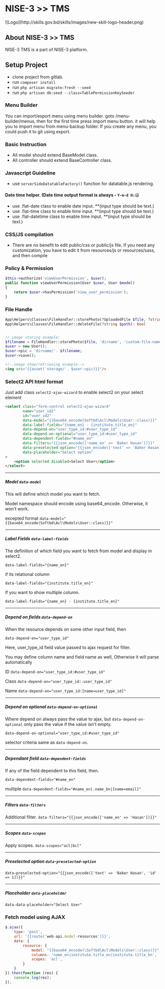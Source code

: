 <p align="center"><h1>NISE-3 >> TMS</h1></p>
![Logo](http://skills.gov.bd/skills/images/new-skill-logo-header.png)

## About NISE-3 >> TMS

NISE-3 TMS is a part of NISE-3 platform.

## Setup Project

- clone project from gitlab.
- run ```composer install```
- run ```php artisan migrate:fresh --seed```
- run ```php artisan db:seed --class=TablePermissionKeySeeder```

### Menu Builder

You can import/export menu using menu builder. goto /menu-builder/menus, then for the first time press import menu
button. it will help you to import menu from menu-backup folder. If you create any menu, you could push it to git using
export.

### Basic Instruction

- All model should extend BaseModel class.
- All controller should extend BaseController class.

### Javascript Guideline

- use ```serverSideDatatableFactory()``` function for datatable.js rendering.

#### Date time helper. (Date time output format is always - ```Y-m-d H:i```)

- use .flat-date class to enable date input. **(input type should be text.)
- use .flat-time class to enable time input. **(input type should be text.)
- use .flat-datetime class to enable time input. **(input type should be text.)

### CSS/JS compilation

- There are no benefit to edit public/css or public/js file. If you need any customization, you have to edit it from
  resources/js or resources/sass, and then compile

### Policy & Permission

```php
$this->authorize('viewUserPermission', $user);
public function viewUserPermission(User $user, User $model)
{
    return $user->hasPermission('view_user_permission');
}
```

### File Handle

```php
App\Helpers\Classes\FileHandler::storePhoto(?UploadedFile $file, ?string $dir = '', ?string $fileName = ''): ?string
App\Helpers\Classes\FileHandler::deleteFile(?string $path): bool


// image storing example:
$filename = FileHandler::storePhoto($file, 'dirname', 'custom-file-name');
$user = new User();
$user->pic = 'dirname/'. $filename;
$user->save();
```

```html
<!--image show/retrieving example-->
<img src="{{asset('storage/'. $user->pic)}}"/>
```

### Select2 API html format

Just add class ```select2-ajax-wizard``` to enable select2 on your select element

```html
<select class="form-control select2-ajax-wizard"
        name="user_id2"
        id="user_id2"
        data-model="{{base64_encode(Softbd\Acl\Models\User::class)}}"
        data-label-fields="{name_en} - {institute.title_en}"
        data-depend-on="user_type_id:#user_type_id"
        data-depend-on-optional="user_type_id:#user_type_id"
        data-dependent-fields="#name_en"
        data-filters="{{json_encode(['name_en' => 'Baker Hasan'])}}"
        data-preselected-option="{{json_encode(['text' => 'Baker Hasan', 'id' => 1])}}"
        data-placeholder="Select option"
>
    <option selected disabled>Select User</option>
</select>
```

***

##### Model ```data-model```

This will define which model you want to fetch.

Model namespace should encode using base64_encode. Otherwise, it won't work.

excepted format
```data-model="{{base64_encode(Softbd\Acl\Models\User::class)}}"```


***

##### Label Fields ```data-label-fields```

The definition of which field you want to fetch from model and display in select2.

```data-label-fields="{name_en}"```

if its relational column

```data-label-fields="{institute.title_en}"```

If you want to show multiple column.

```data-label-fields="{name_en} - {institute.title_en}"```

***

##### Depend on fields ```data-depend-on```

When the resource depends on some other input field, then

```data-depend-on="user_type_id"```

Here, user_type_id field value passed to ajax request for filter.

You may define column name and field name as well, Otherwise it will parse automatically

ID
```data-depend-on="user_type_id:#user_type_id"```

Class
```data-depend-on="user_type_id:.user_type_id"```

Name
```data-depend-on="user_type_id:[name=user_type_id]"```

***

##### Depend on optional ```data-depend-on-optional```

Where depend on always pass the value to ajax, but ```data-depend-on-optional``` only pass the value if the value isn't
empty.

```data-depend-on-optional="user_type_id:#user_type_id"```

selector criteria same as ```data-depend-on```.

***

##### Dependant field ```data-dependent-fields```

If any of the field dependent to this field, then.

```data-dependent-fields="#name_en"```

multiple
```data-dependent-fields="#name_en|.name_bn|[name=email]"```

***

##### Filters ```data-filters```

Additional filter.
```data-filters="{{json_encode(['name_en' => 'Hasan'])}}"```


***

##### Scopes ```data-scopes```

Apply scopes.
```data-scopes="acl|bcl"```

***

##### Preselected option ```data-preselected-option```

```data-preselected-option="{{json_encode(['text' => 'Baker Hasan', 'id' => 1])}}"```

***

##### Placeholder ```data-placeholder```

```data-data-placeholder="Select User"```

### Fetch model using AJAX

```javascript
$.ajax({
    type: 'post',
    url: '{{route('web-api.model-resources')}}',
    data: {
        resource: {
            model: "{{base64_encode(\Softbd\Acl\Models\User::class)}}",
            columns: 'name_en|institute.title_en|institute.title_bn',
            scopes: 'acl',
        }
    }
}).then(function (res) {
    console.log(res);
});
```
